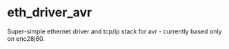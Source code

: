 # eth_driver_avr
Super-simple ethernet driver and tcp/ip stack for avr - currently based only on enc28j60.
